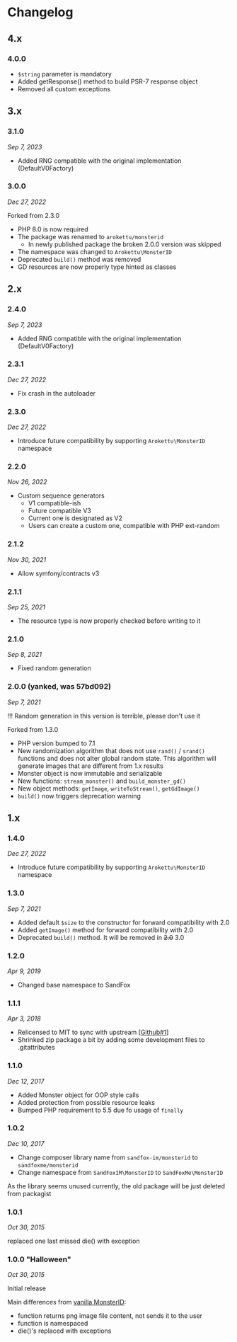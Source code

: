 # Changelog

## 4.x

### 4.0.0

* `$string` parameter is mandatory
* Added getResponse() method to build PSR-7 response object
* Removed all custom exceptions 

## 3.x

### 3.1.0

*Sep 7, 2023*

* Added RNG compatible with the original implementation (DefaultV0Factory)

### 3.0.0

*Dec 27, 2022*

Forked from 2.3.0

* PHP 8.0 is now required
* The package was renamed to `arokettu/monsterid`
  * In newly published package the broken 2.0.0 version was skipped
* The namespace was changed to `Arokettu\MonsterID`
* Deprecated `build()` method was removed
* GD resources are now properly type hinted as classes

## 2.x

### 2.4.0

*Sep 7, 2023*

* Added RNG compatible with the original implementation (DefaultV0Factory)

### 2.3.1

*Dec 27, 2022*

* Fix crash in the autoloader

### 2.3.0

*Dec 27, 2022*

* Introduce future compatibility by supporting `Arokettu\MonsterID` namespace

### 2.2.0

*Nov 26, 2022*

* Custom sequence generators
  * V1 compatible-ish
  * Future compatible V3
  * Current one is designated as V2
  * Users can create a custom one, compatible with PHP ext-random

### 2.1.2

*Nov 30, 2021*

* Allow symfony/contracts v3

### 2.1.1

*Sep 25, 2021*

* The resource type is now properly checked before writing to it

### 2.1.0

*Sep 8, 2021*

* Fixed random generation

### 2.0.0 (yanked, was 57bd092)

*Sep 7, 2021*

!!! Random generation in this version is terrible, please don't use it

Forked from 1.3.0

* PHP version bumped to 7.1
* New randomization algorithm that does not use `rand()` / `srand()` functions and does not alter global random state.
  This algorithm will generate images that are different from 1.x results
* Monster object is now immutable and serializable
* New functions: `stream_monster()` and `build_monster_gd()`
* New object methods: `getImage`, `writeToStream()`, `getGdImage()`
* `build()` now triggers deprecation warning

## 1.x

### 1.4.0

*Dec 27, 2022*

* Introduce future compatibility by supporting `Arokettu\MonsterID` namespace

### 1.3.0

*Sep 7, 2021*

* Added default `$size` to the constructor for forward compatibility with 2.0
* Added `getImage()` method for forward compatibility with 2.0
* Deprecated `build()` method. It will be removed in ~~2.0~~ 3.0

### 1.2.0

*Apr 9, 2019*

* Changed base namespace to SandFox

### 1.1.1

*Apr 3, 2018*

* Relicensed to MIT to sync with upstream [[Github#1]]
* Shrinked zip package a bit by adding some development files to .gitattributes

[Github#1]: https://github.com/arokettu/monsterid/issues/1

### 1.1.0

*Dec 12, 2017*

* Added Monster object for OOP style calls
* Added protection from possible resource leaks
* Bumped PHP requirement to 5.5 due fo usage of `finally`

### 1.0.2

*Dec 10, 2017*

* Change composer library name from ```sandfox-im/monsterid``` to ```sandfoxme/monsterid```
* Change namespace from ```SandFoxIM\MonsterID``` to ```SandFoxMe\MonsterID```

As the library seems unused currently, the old package will be just deleted from packagist

### 1.0.1

*Oct 30, 2015*

replaced one last missed die() with exception

### 1.0.0 "Halloween"

*Oct 30, 2015*

Initial release

Main differences from [vanilla MonsterID][upstream]:
- function returns png image file content, not sends it to the user
- function is namespaced
- die()'s replaced with exceptions

[upstream]: https://github.com/splitbrain/monsterID
